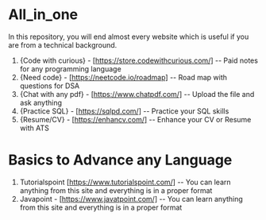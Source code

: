 # All_in_one
In this repository, you will end almost every website which is useful if you are from a technical background.

1) {Code with curious} - [https://store.codewithcurious.com/] -- Paid notes for any programming language 
2) {Need code} - [https://neetcode.io/roadmap] -- Road map with questions for DSA
3) {Chat with any pdf} - [https://www.chatpdf.com/] -- Upload the file and ask anything
4) {Practice SQL} - [https://sqlpd.com/] -- Practice your SQL skills
5) {Resume/CV} - [https://enhancv.com/] -- Enhance your CV or Resume with ATS 


# Basics to Advance any Language 
1) Tutorialspoint [https://www.tutorialspoint.com/] -- You can learn anything from this site and everything is in a proper format
2) Javapoint - [https://www.javatpoint.com/] -- You can learn anything from this site and everything is in a proper format
